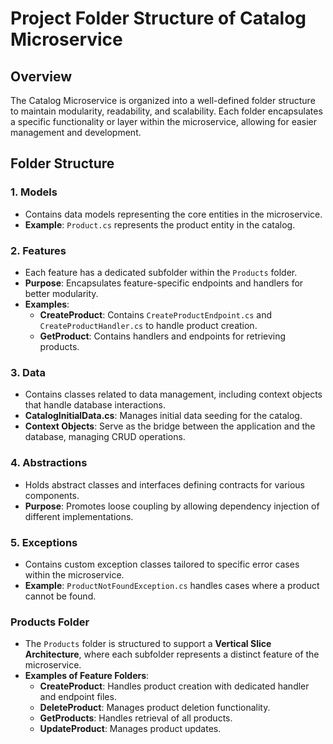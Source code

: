 # Project Folder Structure of Catalog Microservice

## Overview
The Catalog Microservice is organized into a well-defined folder structure to maintain modularity, readability, and scalability. Each folder encapsulates a specific functionality or layer within the microservice, allowing for easier management and development.

## Folder Structure

### 1. **Models**
   - Contains data models representing the core entities in the microservice.
   - **Example**: `Product.cs` represents the product entity in the catalog.

### 2. **Features**
   - Each feature has a dedicated subfolder within the `Products` folder.
   - **Purpose**: Encapsulates feature-specific endpoints and handlers for better modularity.
   - **Examples**:
     - **CreateProduct**: Contains `CreateProductEndpoint.cs` and `CreateProductHandler.cs` to handle product creation.
     - **GetProduct**: Contains handlers and endpoints for retrieving products.

### 3. **Data**
   - Contains classes related to data management, including context objects that handle database interactions.
   - **CatalogInitialData.cs**: Manages initial data seeding for the catalog.
   - **Context Objects**: Serve as the bridge between the application and the database, managing CRUD operations.

### 4. **Abstractions**
   - Holds abstract classes and interfaces defining contracts for various components.
   - **Purpose**: Promotes loose coupling by allowing dependency injection of different implementations.

### 5. **Exceptions**
   - Contains custom exception classes tailored to specific error cases within the microservice.
   - **Example**: `ProductNotFoundException.cs` handles cases where a product cannot be found.

### Products Folder
   - The `Products` folder is structured to support a **Vertical Slice Architecture**, where each subfolder represents a distinct feature of the microservice.
   - **Examples of Feature Folders**:
     - **CreateProduct**: Handles product creation with dedicated handler and endpoint files.
     - **DeleteProduct**: Manages product deletion functionality.
     - **GetProducts**: Handles retrieval of all products.
     - **UpdateProduct**: Manages product updates.